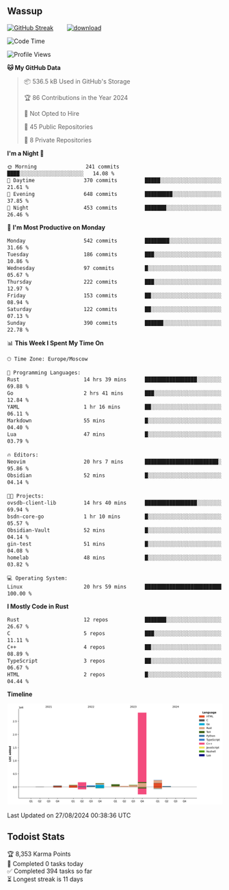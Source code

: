 ## Wassup

<!--
-->

[![GitHub Streak](http://github-readme-streak-stats.herokuapp.com?user=archeoss&theme=shades-of-purple&hide_border=true&date_format=j%20M%5B%20Y%5D)](https://git.io/streak-stats)&nbsp;&nbsp;&nbsp;&nbsp;&nbsp;&nbsp;&nbsp;&nbsp;[![download](https://user-images.githubusercontent.com/68448737/147796309-d8b65b1d-4dde-40d9-b03a-2b42aaa6cd43.jpeg)
](http://bmstu.ru/)

<!--START_SECTION:waka-->
![Code Time](http://img.shields.io/badge/Code%20Time-3%2C148%20hrs%2032%20mins-blue)

![Profile Views](http://img.shields.io/badge/Profile%20Views-0-blue)

**🐱 My GitHub Data** 

> 📦 536.5 kB Used in GitHub's Storage 
 > 
> 🏆 86 Contributions in the Year 2024
 > 
> 🚫 Not Opted to Hire
 > 
> 📜 45 Public Repositories 
 > 
> 🔑 8 Private Repositories 
 > 
**I'm a Night 🦉** 

```text
🌞 Morning                241 commits         ████░░░░░░░░░░░░░░░░░░░░░   14.08 % 
🌆 Daytime                370 commits         █████░░░░░░░░░░░░░░░░░░░░   21.61 % 
🌃 Evening                648 commits         █████████░░░░░░░░░░░░░░░░   37.85 % 
🌙 Night                  453 commits         ███████░░░░░░░░░░░░░░░░░░   26.46 % 
```
📅 **I'm Most Productive on Monday** 

```text
Monday                   542 commits         ████████░░░░░░░░░░░░░░░░░   31.66 % 
Tuesday                  186 commits         ███░░░░░░░░░░░░░░░░░░░░░░   10.86 % 
Wednesday                97 commits          █░░░░░░░░░░░░░░░░░░░░░░░░   05.67 % 
Thursday                 222 commits         ███░░░░░░░░░░░░░░░░░░░░░░   12.97 % 
Friday                   153 commits         ██░░░░░░░░░░░░░░░░░░░░░░░   08.94 % 
Saturday                 122 commits         ██░░░░░░░░░░░░░░░░░░░░░░░   07.13 % 
Sunday                   390 commits         ██████░░░░░░░░░░░░░░░░░░░   22.78 % 
```


📊 **This Week I Spent My Time On** 

```text
🕑︎ Time Zone: Europe/Moscow

💬 Programming Languages: 
Rust                     14 hrs 39 mins      █████████████████░░░░░░░░   69.88 % 
Go                       2 hrs 41 mins       ███░░░░░░░░░░░░░░░░░░░░░░   12.84 % 
YAML                     1 hr 16 mins        ██░░░░░░░░░░░░░░░░░░░░░░░   06.11 % 
Markdown                 55 mins             █░░░░░░░░░░░░░░░░░░░░░░░░   04.40 % 
Lua                      47 mins             █░░░░░░░░░░░░░░░░░░░░░░░░   03.79 % 

🔥 Editors: 
Neovim                   20 hrs 7 mins       ████████████████████████░   95.86 % 
Obsidian                 52 mins             █░░░░░░░░░░░░░░░░░░░░░░░░   04.14 % 

🐱‍💻 Projects: 
ovsdb-client-lib         14 hrs 40 mins      █████████████████░░░░░░░░   69.94 % 
bsdn-core-go             1 hr 10 mins        █░░░░░░░░░░░░░░░░░░░░░░░░   05.57 % 
Obsidian-Vault           52 mins             █░░░░░░░░░░░░░░░░░░░░░░░░   04.14 % 
gin-test                 51 mins             █░░░░░░░░░░░░░░░░░░░░░░░░   04.08 % 
homelab                  48 mins             █░░░░░░░░░░░░░░░░░░░░░░░░   03.82 % 

💻 Operating System: 
Linux                    20 hrs 59 mins      █████████████████████████   100.00 % 
```

**I Mostly Code in Rust** 

```text
Rust                     12 repos            ███████░░░░░░░░░░░░░░░░░░   26.67 % 
C                        5 repos             ███░░░░░░░░░░░░░░░░░░░░░░   11.11 % 
C++                      4 repos             ██░░░░░░░░░░░░░░░░░░░░░░░   08.89 % 
TypeScript               3 repos             ██░░░░░░░░░░░░░░░░░░░░░░░   06.67 % 
HTML                     2 repos             █░░░░░░░░░░░░░░░░░░░░░░░░   04.44 % 
```



**Timeline**

![Lines of Code chart](https://raw.githubusercontent.com/archeoss/archeoss/master/assets/bar_graph.png)


 Last Updated on 27/08/2024 00:38:36 UTC
<!--END_SECTION:waka-->

## Todoist Stats

<!-- TODO-IST:START -->
🏆  8,353 Karma Points           
🌸  Completed 0 tasks today           
✅  Completed 394 tasks so far           
⏳  Longest streak is 11 days
<!-- TODO-IST:END -->
